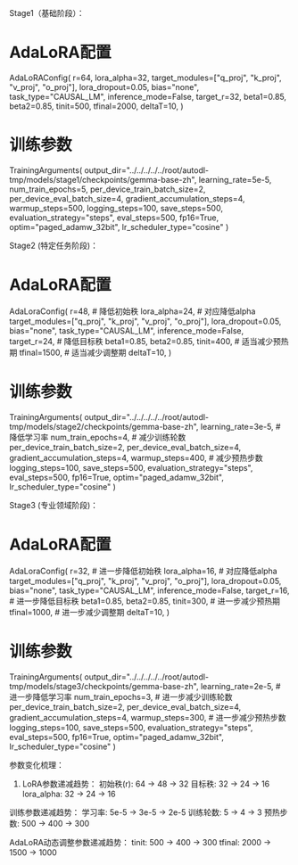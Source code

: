 Stage1（基础阶段）：
# AdaLoRA配置
AdaLoRAConfig(
    r=64,
    lora_alpha=32,
    target_modules=["q_proj", "k_proj", "v_proj", "o_proj"],
    lora_dropout=0.05,
    bias="none",
    task_type="CAUSAL_LM",
    inference_mode=False,
    target_r=32,
    beta1=0.85,
    beta2=0.85,
    tinit=500,
    tfinal=2000,
    deltaT=10,
)

# 训练参数
TrainingArguments(
    output_dir="../../../../../root/autodl-tmp/models/stage1/checkpoints/gemma-base-zh",
    learning_rate=5e-5,
    num_train_epochs=5,
    per_device_train_batch_size=2,
    per_device_eval_batch_size=4,
    gradient_accumulation_steps=4,
    warmup_steps=500,
    logging_steps=100,
    save_steps=500,
    evaluation_strategy="steps",
    eval_steps=500,
    fp16=True,
    optim="paged_adamw_32bit",
    lr_scheduler_type="cosine"
)

Stage2 (特定任务阶段)：
# AdaLoRA配置
AdaLoraConfig(
    r=48,                    # 降低初始秩
    lora_alpha=24,          # 对应降低alpha
    target_modules=["q_proj", "k_proj", "v_proj", "o_proj"],
    lora_dropout=0.05,
    bias="none",
    task_type="CAUSAL_LM",
    inference_mode=False,
    target_r=24,            # 降低目标秩
    beta1=0.85,
    beta2=0.85,
    tinit=400,              # 适当减少预热期
    tfinal=1500,            # 适当减少调整期
    deltaT=10,
)

# 训练参数
TrainingArguments(
    output_dir="../../../../../root/autodl-tmp/models/stage2/checkpoints/gemma-base-zh",
    learning_rate=3e-5,     # 降低学习率
    num_train_epochs=4,     # 减少训练轮数
    per_device_train_batch_size=2,
    per_device_eval_batch_size=4,
    gradient_accumulation_steps=4,
    warmup_steps=400,       # 减少预热步数
    logging_steps=100,
    save_steps=500,
    evaluation_strategy="steps",
    eval_steps=500,
    fp16=True,
    optim="paged_adamw_32bit",
    lr_scheduler_type="cosine"
)

Stage3 (专业领域阶段)：
# AdaLoRA配置
AdaLoraConfig(
    r=32,                    # 进一步降低初始秩
    lora_alpha=16,          # 对应降低alpha
    target_modules=["q_proj", "k_proj", "v_proj", "o_proj"],
    lora_dropout=0.05,
    bias="none",
    task_type="CAUSAL_LM",
    inference_mode=False,
    target_r=16,            # 进一步降低目标秩
    beta1=0.85,
    beta2=0.85,
    tinit=300,              # 进一步减少预热期
    tfinal=1000,            # 进一步减少调整期
    deltaT=10,
)

# 训练参数
TrainingArguments(
    output_dir="../../../../../root/autodl-tmp/models/stage3/checkpoints/gemma-base-zh",
    learning_rate=2e-5,     # 进一步降低学习率
    num_train_epochs=3,     # 进一步减少训练轮数
    per_device_train_batch_size=2,
    per_device_eval_batch_size=4,
    gradient_accumulation_steps=4,
    warmup_steps=300,       # 进一步减少预热步数
    logging_steps=100,
    save_steps=500,
    evaluation_strategy="steps",
    eval_steps=500,
    fp16=True,
    optim="paged_adamw_32bit",
    lr_scheduler_type="cosine"
)

参数变化梳理：
1. LoRA参数递减趋势：
   初始秩(r):     64 -> 48 -> 32
   目标秩:        32 -> 24 -> 16
   lora_alpha:    32 -> 24 -> 16

训练参数递减趋势：
   学习率:        5e-5 -> 3e-5 -> 2e-5
   训练轮数:      5 -> 4 -> 3
   预热步数:      500 -> 400 -> 300

AdaLoRA动态调整参数递减趋势：
   tinit:         500 -> 400 -> 300
   tfinal:        2000 -> 1500 -> 1000


